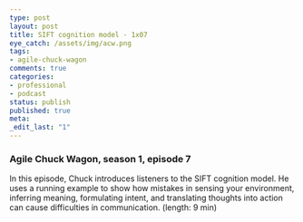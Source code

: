```yaml
---
type: post
layout: post
title: SIFT cognition model - 1x07
eye_catch: /assets/img/acw.png
tags:
- agile-chuck-wagon
comments: true
categories:
- professional
- podcast
status: publish
published: true
meta:
_edit_last: "1"
---
```


### Agile Chuck Wagon, season 1, episode 7

In this episode, Chuck introduces listeners to the SIFT cognition model. He uses a running example to show how mistakes in sensing your environment, inferring meaning, formulating intent, and translating thoughts into action can cause difficulties in communication. (length: 9 min)
